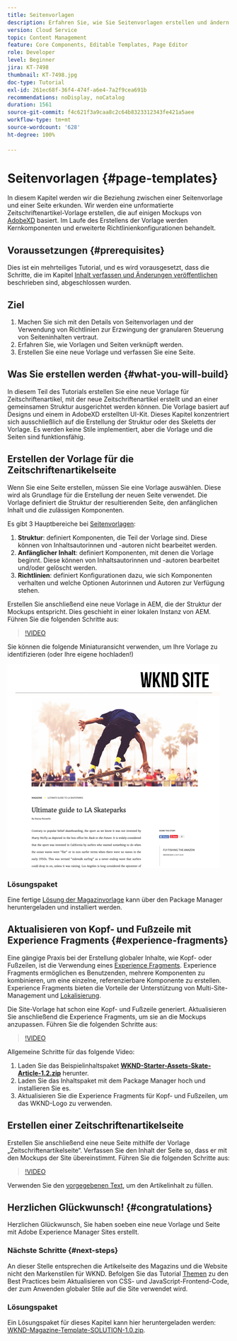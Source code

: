 ```yaml
---
title: Seitenvorlagen
description: Erfahren Sie, wie Sie Seitenvorlagen erstellen und ändern. Lernen Sie den Zusammenhang zwishen Seitenvorlage und Seite kennen. Erfahren Sie, wie Sie die Richtlinien einer Seitenvorlage konfigurieren, um für Inhalte granulare Governance und Markenkonsistenz zu gewährleisten.  Basierend auf einem Mockup wird in Adobe XD eine gut strukturierte Zeitschriftenartikelvorlage erstellt.
version: Cloud Service
topic: Content Management
feature: Core Components, Editable Templates, Page Editor
role: Developer
level: Beginner
jira: KT-7498
thumbnail: KT-7498.jpg
doc-type: Tutorial
exl-id: 261ec68f-36f4-474f-a6e4-7a2f9cea691b
recommendations: noDisplay, noCatalog
duration: 1561
source-git-commit: f4c621f3a9caa8c2c64b8323312343fe421a5aee
workflow-type: tm+mt
source-wordcount: '628'
ht-degree: 100%

---
```


# Seitenvorlagen {#page-templates}

In diesem Kapitel werden wir die Beziehung zwischen einer Seitenvorlage und einer Seite erkunden. Wir werden eine unformatierte Zeitschriftenartikel-Vorlage erstellen, die auf einigen Mockups von [AdobeXD](https://www.adobe.com/products/xd.html?lang=de) basiert. Im Laufe des Erstellens der Vorlage werden Kernkomponenten und erweiterte Richtlinienkonfigurationen behandelt.

## Voraussetzungen {#prerequisites}

Dies ist ein mehrteiliges Tutorial, und es wird vorausgesetzt, dass die Schritte, die im Kapitel [Inhalt verfassen und Änderungen veröffentlichen](./author-content-publish.md) beschrieben sind, abgeschlossen wurden.

## Ziel

1. Machen Sie sich mit den Details von Seitenvorlagen und der Verwendung von Richtlinien zur Erzwingung der granularen Steuerung von Seiteninhalten vertraut.
1. Erfahren Sie, wie Vorlagen und Seiten verknüpft werden.
1. Erstellen Sie eine neue Vorlage und verfassen Sie eine Seite.

## Was Sie erstellen werden {#what-you-will-build}

In diesem Teil des Tutorials erstellen Sie eine neue Vorlage für Zeitschriftenartikel, mit der neue Zeitschriftenartikel erstellt und an einer gemeinsamen Struktur ausgerichtet werden können. Die Vorlage basiert auf Designs und einem in AdobeXD erstellten UI-Kit. Dieses Kapitel konzentriert sich ausschließlich auf die Erstellung der Struktur oder des Skeletts der Vorlage. Es werden keine Stile implementiert, aber die Vorlage und die Seiten sind funktionsfähig.

## Erstellen der Vorlage für die Zeitschriftenartikelseite

Wenn Sie eine Seite erstellen, müssen Sie eine Vorlage auswählen. Diese wird als Grundlage für die Erstellung der neuen Seite verwendet. Die Vorlage definiert die Struktur der resultierenden Seite, den anfänglichen Inhalt und die zulässigen Komponenten.

Es gibt 3 Hauptbereiche bei [Seitenvorlagen](https://experienceleague.adobe.com/docs/experience-manager-cloud-service/sites/authoring/features/templates.html?lang=de):

1. **Struktur**: definiert Komponenten, die Teil der Vorlage sind. Diese können von Inhaltsautorinnen und -autoren nicht bearbeitet werden.
1. **Anfänglicher Inhalt**: definiert Komponenten, mit denen die Vorlage beginnt. Diese können von Inhaltsautorinnen und -autoren bearbeitet und/oder gelöscht werden.
1. **Richtlinien**: definiert Konfigurationen dazu, wie sich Komponenten verhalten und welche Optionen Autorinnen und Autoren zur Verfügung stehen.

Erstellen Sie anschließend eine neue Vorlage in AEM, die der Struktur der Mockups entspricht. Dies geschieht in einer lokalen Instanz von AEM. Führen Sie die folgenden Schritte aus:

>[!VIDEO](https://video.tv.adobe.com/v/332915?quality=12&learn=on)

Sie können die folgende Miniaturansicht verwenden, um Ihre Vorlage zu identifizieren (oder Ihre eigene hochladen!)

![Miniaturansicht der Artikelseitenvorlage](./assets/page-templates/article-page-template-thumbnail.png)


### Lösungspaket

Eine fertige [Lösung der Magazinvorlage](assets/page-templates/WKND-Magazine-Template-SOLUTION-1.1.zip) kann über den Package Manager heruntergeladen und installiert werden.

## Aktualisieren von Kopf- und Fußzeile mit Experience Fragments {#experience-fragments}

Eine gängige Praxis bei der Erstellung globaler Inhalte, wie Kopf- oder Fußzeilen, ist die Verwendung eines [Experience Fragments](https://experienceleague.adobe.com/docs/experience-manager-learn/sites/experience-fragments/experience-fragments-feature-video-use.html?lang=de). Experience Fragments ermöglichen es Benutzenden, mehrere Komponenten zu kombinieren, um eine einzelne, referenzierbare Komponente zu erstellen. Experience Fragments bieten die Vorteile der Unterstützung von Multi-Site-Management und [Lokalisierung](https://experienceleague.adobe.com/docs/experience-manager-core-components/using/components/experience-fragment.html?lang=de#localized-site-structure).

Die Site-Vorlage hat schon eine Kopf- und Fußzeile generiert. Aktualisieren Sie anschließend die Experience Fragments, um sie an die Mockups anzupassen. Führen Sie die folgenden Schritte aus:

>[!VIDEO](https://video.tv.adobe.com/v/332916?quality=12&learn=on)

Allgemeine Schritte für das folgende Video:

1. Laden Sie das Beispielinhaltspaket **[WKND-Starter-Assets-Skate-Article-1.2.zip](assets/page-templates/WKND-Starter-Assets-Skate-Article-1.2.zip)** herunter.
1. Laden Sie das Inhaltspaket mit dem Package Manager hoch und installieren Sie es.
1. Aktualisieren Sie die Experience Fragments für Kopf- und Fußzeilen, um das WKND-Logo zu verwenden.

## Erstellen einer Zeitschriftenartikelseite

Erstellen Sie anschließend eine neue Seite mithilfe der Vorlage „Zeitschriftenartikelseite“. Verfassen Sie den Inhalt der Seite so, dass er mit den Mockups der Site übereinstimmt. Führen Sie die folgenden Schritte aus:

>[!VIDEO](https://video.tv.adobe.com/v/332917?quality=12&learn=on)

Verwenden Sie den [vorgegebenen Text](./assets/page-templates/la-skateparks-copy.txt), um den Artikelinhalt zu füllen.

## Herzlichen Glückwunsch! {#congratulations}

Herzlichen Glückwunsch, Sie haben soeben eine neue Vorlage und Seite mit Adobe Experience Manager Sites erstellt.

### Nächste Schritte {#next-steps}

An dieser Stelle entsprechen die Artikelseite des Magazins und die Website nicht den Markenstilen für WKND. Befolgen Sie das Tutorial [Themen](theming.md) zu den Best Practices beim Aktualisieren von CSS- und JavaScript-Frontend-Code, der zum Anwenden globaler Stile auf die Site verwendet wird.

### Lösungspaket

Ein Lösungspaket für dieses Kapitel kann hier heruntergeladen werden: [WKND-Magazine-Template-SOLUTION-1.0.zip](assets/page-templates/WKND-Magazine-Template-SOLUTION-1.0.zip).
